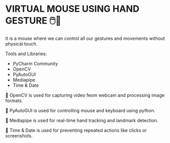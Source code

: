 # VIRTUAL MOUSE USING HAND GESTURE 🖱️🤚
It is a mouse where we can control all our gestures and movements without physical touch.

Tools and Libraries:
* PyCharm Community
* OpenCV
* PyAutoGUI
* Mediapipe
* Time & Date

📝 OpenCV is used for capturing video feom webcam and processing image formats.

📝 PyAutoGUI is used for controlling mouse and keyboard using python.

📝 Mediapipe is used for real-time hand tracking and landmark detection.

📝 Time & Date is used for preventing repeated actions like clicks or screenshots.



